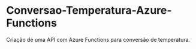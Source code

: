 # Conversao-Temperatura-Azure-Functions
Criação de uma API com Azure Functions para conversão de temperatura.
